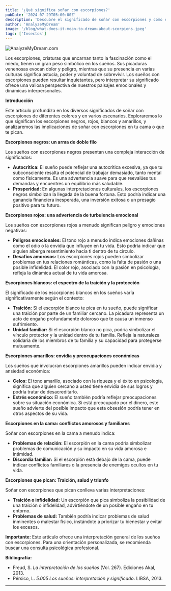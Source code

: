 ```yaml
---
title: '¿Qué significa soñar con escorpiones?'
pubDate: '2024-07-29T05:00:00Z'
description: 'Descubre el significado de soñar con escorpiones y cómo estos sueños pueden reflejar tus emociones, preocupaciones y relaciones personales.'
author: 'AnalyzeMyDream'
image: '/blog/what-does-it-mean-to-dream-about-scorpions.jpeg'
tags: ['Insectos']
---
```


![AnalyzeMyDream.com](/blog/what-does-it-mean-to-dream-about-scorpions.jpeg)


Los escorpiones, criaturas que encarnan tanto la fascinación como el miedo, tienen un gran peso simbólico en los sueños. Sus picaduras venenosas evocan dolor y peligro, mientras que su presencia en varias culturas significa astucia, poder y voluntad de sobrevivir. Los sueños con escorpiones pueden resultar inquietantes, pero interpretar su significado ofrece una valiosa perspectiva de nuestros paisajes emocionales y dinámicas interpersonales.

**Introducción**

Este artículo profundiza en los diversos significados de soñar con escorpiones de diferentes colores y en varios escenarios. Exploraremos lo que significan los escorpiones negros, rojos, blancos y amarillos, y analizaremos las implicaciones de soñar con escorpiones en tu cama o que te pican. 

**Escorpiones negros: un arma de doble filo**

Los sueños con escorpiones negros presentan una compleja interacción de significados:

- **Autocrítica:** El sueño puede reflejar una autocrítica excesiva, ya que tu subconsciente resalta el potencial de trabajar demasiado, tanto mental como físicamente. Es una advertencia suave para que reevalúes tus demandas y encuentres un equilibrio más saludable.
- **Prosperidad:** En algunas interpretaciones culturales, los escorpiones negros simbolizan la llegada de la buena fortuna. Esto podría indicar una ganancia financiera inesperada, una inversión exitosa o un presagio positivo para tu futuro.

**Escorpiones rojos: una advertencia de turbulencia emocional**

Los sueños con escorpiones rojos a menudo significan peligro y emociones negativas:

- **Peligros emocionales:** El tono rojo a menudo indica emociones dañinas como el odio o la envidia que influyen en tu vida. Esto podría indicar que alguien alberga resentimiento hacia ti dentro de tu círculo.
- **Desafíos amorosos:** Los escorpiones rojos pueden simbolizar problemas en tus relaciones románticas, como la falta de pasión o una posible infidelidad. El color rojo, asociado con la pasión en psicología, refleja la dinámica actual de tu vida amorosa. 

**Escorpiones blancos: el espectro de la traición y la protección**

El significado de los escorpiones blancos en los sueños varía significativamente según el contexto:

- **Traición:** Si el escorpión blanco te pica en tu sueño, puede significar una traición por parte de un familiar cercano. La picadura representa un acto de engaño profundamente doloroso que te causa un inmenso sufrimiento.
- **Unidad familiar:** Si el escorpión blanco no pica, podría simbolizar el vínculo protector y la unidad dentro de tu familia. Refleja la naturaleza solidaria de los miembros de tu familia y su capacidad para protegerse mutuamente.

**Escorpiones amarillos: envidia y preocupaciones económicas**

Los sueños que involucran escorpiones amarillos pueden indicar envidia y ansiedad económica:

- **Celos:** El tono amarillo, asociado con la riqueza y el éxito en psicología, significa que alguien cercano a usted tiene envidia de sus logros y podría tratar de desacreditarlo. 
- **Estrés económico:** El sueño también podría reflejar preocupaciones sobre su situación económica. Si está preocupado por el dinero, este sueño advierte del posible impacto que esta obsesión podría tener en otros aspectos de su vida.

**Escorpiones en la cama: conflictos amorosos y familiares**

Soñar con escorpiones en la cama a menudo indica:

- **Problemas de relación:** El escorpión en la cama podría simbolizar problemas de comunicación y su impacto en su vida amorosa e intimidad.
- **Discordia familiar:** Si el escorpión está debajo de la cama, puede indicar conflictos familiares o la presencia de enemigos ocultos en tu vida.

**Escorpiones que pican: Traición, salud y triunfo**

Soñar con escorpiones que pican conlleva varias interpretaciones:

- **Traición o infidelidad:** Un escorpión que pica simboliza la posibilidad de una traición o infidelidad, advirtiéndote de un posible engaño en tu entorno.
- **Problemas de salud:** También podría indicar problemas de salud inminentes o malestar físico, instándote a priorizar tu bienestar y evitar los excesos.

**Importante:** Este artículo ofrece una interpretación general de los sueños con escorpiones. Para una orientación personalizada, se recomienda buscar una consulta psicológica profesional.

**Bibliografía:**

* Freud, S. *La interpretación de los sueños* (Vol. 267). Ediciones Akal, 2013.
* Pérsico, L. *5.005 Los sueños: interpretación y significado*. LIBSA, 2013.

---